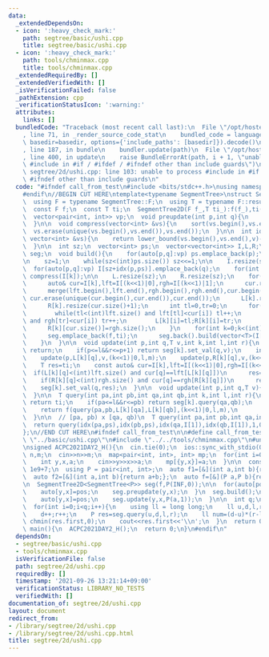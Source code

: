 ```yaml
---
data:
  _extendedDependsOn:
  - icon: ':heavy_check_mark:'
    path: segtree/basic/ushi.cpp
    title: segtree/basic/ushi.cpp
  - icon: ':heavy_check_mark:'
    path: tools/chminmax.cpp
    title: tools/chminmax.cpp
  _extendedRequiredBy: []
  _extendedVerifiedWith: []
  _isVerificationFailed: false
  _pathExtension: cpp
  _verificationStatusIcon: ':warning:'
  attributes:
    links: []
  bundledCode: "Traceback (most recent call last):\n  File \"/opt/hostedtoolcache/Python/3.9.7/x64/lib/python3.9/site-packages/onlinejudge_verify/documentation/build.py\"\
    , line 71, in _render_source_code_stat\n    bundled_code = language.bundle(stat.path,\
    \ basedir=basedir, options={'include_paths': [basedir]}).decode()\n  File \"/opt/hostedtoolcache/Python/3.9.7/x64/lib/python3.9/site-packages/onlinejudge_verify/languages/cplusplus.py\"\
    , line 187, in bundle\n    bundler.update(path)\n  File \"/opt/hostedtoolcache/Python/3.9.7/x64/lib/python3.9/site-packages/onlinejudge_verify/languages/cplusplus_bundle.py\"\
    , line 400, in update\n    raise BundleErrorAt(path, i + 1, \"unable to process\
    \ #include in #if / #ifdef / #ifndef other than include guards\")\nonlinejudge_verify.languages.cplusplus_bundle.BundleErrorAt:\
    \ segtree/2d/ushi.cpp: line 103: unable to process #include in #if / #ifdef /\
    \ #ifndef other than include guards\n"
  code: "#ifndef call_from_test\n#include <bits/stdc++.h>\nusing namespace std;\n\
    #endif\n//BEGIN CUT HERE\ntemplate<typename SegmentTree>\nstruct SegmentTree2D{\n\
    \  using F = typename SegmentTree::F;\n  using T = typename F::result_type;\n\
    \  const F f;\n  const T ti;\n  SegmentTree2D(F f_,T ti_):f(f_),ti(ti_){}\n\n\
    \  vector<pair<int, int>> vp;\n  void preupdate(int p,int q){\n    vp.emplace_back(p,q);\n\
    \  }\n\n  void compress(vector<int> &vs){\n    sort(vs.begin(),vs.end());\n  \
    \  vs.erase(unique(vs.begin(),vs.end()),vs.end());\n  }\n\n  int idx(int v,const\
    \ vector<int> &vs){\n    return lower_bound(vs.begin(),vs.end(),v)-vs.begin();\n\
    \  }\n\n  int sz;\n  vector<int> ps;\n  vector<vector<int>> I,L,R;\n  vector<SegmentTree>\
    \ seg;\n  void build(){\n    for(auto[p,q]:vp) ps.emplace_back(p);\n    compress(ps);\n\
    \n    sz=1;\n    while(sz<(int)ps.size()) sz<<=1;\n\n    I.resize(sz<<1);\n  \
    \  for(auto[p,q]:vp) I[sz+idx(p,ps)].emplace_back(q);\n    for(int k=(int)I.size()-1;k>=sz;k--)\
    \ compress(I[k]);\n\n    L.resize(sz);\n    R.resize(sz);\n    for(int k=sz-1;k>0;k--){\n\
    \      auto& cur=I[k],lft=I[(k<<1)|0],rgh=I[(k<<1)|1];\n      cur.resize(lft.size()+rgh.size());\n\
    \      merge(lft.begin(),lft.end(),rgh.begin(),rgh.end(),cur.begin());\n     \
    \ cur.erase(unique(cur.begin(),cur.end()),cur.end());\n      L[k].resize(cur.size()+1);\n\
    \      R[k].resize(cur.size()+1);\n      int tl=0,tr=0;\n      for(int i=0;i<(int)cur.size();i++){\n\
    \        while(tl<(int)lft.size() and lft[tl]<cur[i]) tl++;\n        while(tr<(int)rgh.size()\
    \ and rgh[tr]<cur[i]) tr++;\n        L[k][i]=tl;R[k][i]=tr;\n      }\n      L[k][cur.size()]=lft.size();\n\
    \      R[k][cur.size()]=rgh.size();\n    }\n    for(int k=0;k<(int)I.size();k++){\n\
    \      seg.emplace_back(f,ti);\n      seg.back().build(vector<T>(I[k].size(),ti));\n\
    \    }\n  }\n\n  void update(int p,int q,T v,int k,int l,int r){\n    if(r<=p||p+1<=l)\
    \ return;\n    if(p<=l&&r<=p+1) return seg[k].set_val(q,v);\n    int m=(l+r)>>1;\n\
    \    update(p,L[k][q],v,(k<<1)|0,l,m);\n    update(p,R[k][q],v,(k<<1)|1,m,r);\n\
    \    T res=ti;\n    const auto& cur=I[k],lft=I[(k<<1)|0],rgh=I[(k<<1)|1];\n  \
    \  if(L[k][q]<(int)lft.size() and cur[q]==lft[L[k][q]])\n      res=f(res,seg[(k<<1)|0].query(L[k][q],L[k][q]+1));\n\
    \    if(R[k][q]<(int)rgh.size() and cur[q]==rgh[R[k][q]])\n      res=f(res,seg[(k<<1)|1].query(R[k][q],R[k][q]+1));\n\
    \    seg[k].set_val(q,res);\n  }\n\n  void update(int p,int q,T v){\n    update(idx(p,ps),idx(q,I[1]),v,1,0,sz);\n\
    \  }\n\n  T query(int pa,int pb,int qa,int qb,int k,int l,int r){\n    if(r<=pa||pb<=l)\
    \ return ti;\n    if(pa<=l&&r<=pb) return seg[k].query(qa,qb);\n    int m=(l+r)>>1;\n\
    \    return f(query(pa,pb,L[k][qa],L[k][qb],(k<<1)|0,l,m),\n             query(pa,pb,R[k][qa],R[k][qb],(k<<1)|1,m,r));\n\
    \  }\n\n  // [pa, pb) x [qa, qb)\n  T query(int pa,int pb,int qa,int qb){\n  \
    \  return query(idx(pa,ps),idx(pb,ps),idx(qa,I[1]),idx(qb,I[1]),1,0,sz);\n  }\n\
    };\n//END CUT HERE\n#ifndef call_from_test\n\n#define call_from_test\n#include\
    \ \"../basic/ushi.cpp\"\n#include \"../../tools/chminmax.cpp\"\n#undef call_from_test\n\
    \nsigned ACPC2021DAY2_H(){\n  cin.tie(0);\n  ios::sync_with_stdio(0);\n\n  int\
    \ n,m;\n  cin>>n>>m;\n  map<pair<int, int>, int> mp;\n  for(int i=0;i<m;i++){\n\
    \    int y,x,a;\n    cin>>y>>x>>a;\n    mp[{y,x}]=a;\n  }\n\n  const int INF =\
    \ 1e9+7;\n  using P = pair<int, int>;\n  auto f1=[&](int a,int b){return min(a,b);};\n\
    \  auto f2=[&](int a,int b){return a+b;};\n  auto f=[&](P a,P b){return P(f1(a.first,b.first),f2(a.second,b.second));};\n\
    \n  SegmentTree2D<SegmentTree<P>> seg(f,P(INF,0));\n\n  for(auto[pos,a]:mp){\n\
    \    auto[y,x]=pos;\n    seg.preupdate(y,x);\n  }\n  seg.build();\n\n  for(auto[pos,a]:mp){\n\
    \    auto[y,x]=pos;\n    seg.update(y,x,P(a,1));\n  }\n\n  int q;\n  cin>>q;\n\
    \  for(int i=0;i<q;i++){\n    using ll = long long;\n    ll u,d,l,r;\n    cin>>u>>d>>l>>r;\n\
    \    d++;r++;\n    P res=seg.query(u,d,l,r);\n    ll num=(d-u)*(r-l);\n    if(res.second<num)\
    \ chmin(res.first,0);\n    cout<<res.first<<'\\n';\n  }\n  return 0;\n}\n\nsigned\
    \ main(){\n  ACPC2021DAY2_H();\n  return 0;\n}\n#endif\n"
  dependsOn:
  - segtree/basic/ushi.cpp
  - tools/chminmax.cpp
  isVerificationFile: false
  path: segtree/2d/ushi.cpp
  requiredBy: []
  timestamp: '2021-09-26 13:21:14+09:00'
  verificationStatus: LIBRARY_NO_TESTS
  verifiedWith: []
documentation_of: segtree/2d/ushi.cpp
layout: document
redirect_from:
- /library/segtree/2d/ushi.cpp
- /library/segtree/2d/ushi.cpp.html
title: segtree/2d/ushi.cpp
---
```

